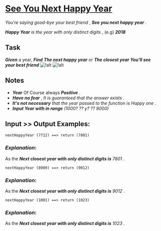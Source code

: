 # [See You Next Happy Year](https://www.codewars.com/kata/see-you-next-happy-year "https://www.codewars.com/kata/5ae7e3f068e6445bc8000046")

*You're saying good-bye your best friend* , **_See you next happy year_** . 

**_Happy Year_** *is the year with only distinct digits* , (e.g) **_2018_**

## Task

**_Given_** a year, **_Find_** **_The next happy year_** or **_The closest year You'll see your best friend_**      ![!alt](https://i.imgur.com/mdX8dJP.png) ![!alt](https://i.imgur.com/mdX8dJP.png)

## Notes

* **_Year_** Of Course always **_Positive_** .
* **_Have no fear_** , *It is guaranteed that the answer exists* . 
* **_It's not necessary_** *that the year passed to the function is Happy one* .   
* **_Input Year with in range_** *(1000? ?? y? ?? 9000)*

## Input >> Output Examples:

```
nextHappyYear (7712) ==> return (7801)
```

### **_Explanation_**:

As the **_Next closest year with only distinct digits is_**  *7801* . 

```
nextHappyYear (8989) ==> return (9012)
```

### **_Explanation_**:

As the **_Next closest year with only distinct digits is_**  *9012* . 

```
nextHappyYear (1001) ==> return (1023)
```

### **_Explanation_**:

As the **_Next closest year with only distinct digits is_**  *1023* .